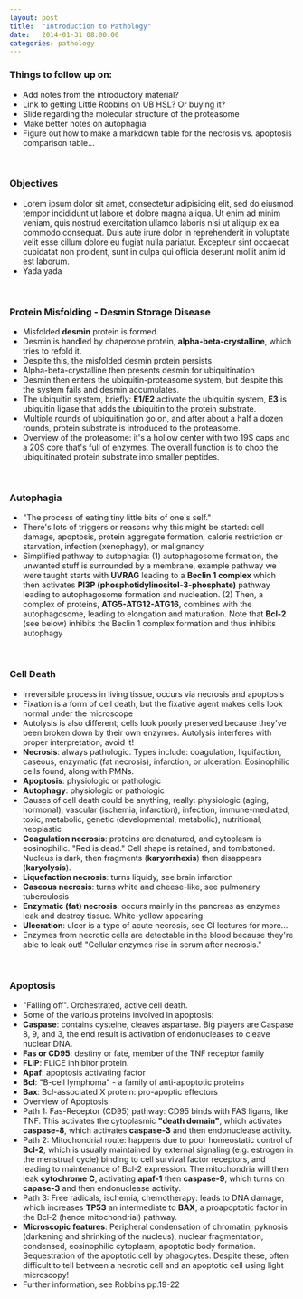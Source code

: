 ```yaml
---
layout: post
title:  "Introduction to Pathology"
date:   2014-01-31 08:00:00
categories: pathology
---
```


### Things to follow up on:
- Add notes from the introductory material?
- Link to getting Little Robbins on UB HSL? Or buying it?
- Slide regarding the molecular structure of the proteasome
- Make better notes on autophagia
- Figure out how to make a markdown table for the necrosis vs. apoptosis comparison table...

<span><br></span>

### Objectives
- Lorem ipsum dolor sit amet, consectetur adipisicing elit, sed do eiusmod tempor incididunt ut labore et dolore magna aliqua. Ut enim ad minim veniam, quis nostrud exercitation ullamco laboris nisi ut aliquip ex ea commodo consequat. Duis aute irure dolor in reprehenderit in voluptate velit esse cillum dolore eu fugiat nulla pariatur. Excepteur sint occaecat cupidatat non proident, sunt in culpa qui officia deserunt mollit anim id est laborum.
- Yada yada

<span><br></span>

###  Protein Misfolding - Desmin Storage Disease
- Misfolded **desmin** protein is formed.
- Desmin is handled by chaperone protein, **alpha-beta-crystalline**, which tries to refold it.
- Despite this, the misfolded desmin protein persists
- Alpha-beta-crystalline then presents desmin for ubiquitination
- Desmin then enters the ubiquitin-proteasome system, but despite this the system fails and desmin accumulates.
- The ubiquitin system, briefly: **E1/E2** activate the ubiquitin system, **E3** is ubiquitin ligase that adds the ubiquitin to the protein substrate.
- Multiple rounds of ubiquitination go on, and after about a half a dozen rounds, protein substrate is introduced to the proteasome.
- Overview of the proteasome: it's a hollow center with two 19S caps and a 20S core that's full of enzymes. The overall function is to chop the ubiquitinated protein substrate into smaller peptides.

<span><br></span>

###  Autophagia
- "The process of eating tiny little bits of one's self." 
- There's lots of triggers or reasons why this might be started: cell damage, apoptosis, protein aggregate formation, calorie restriction or starvation, infection (xenophagy), or malignancy
- Simplified pathway to autophagia: (1) autophagosome formation, the unwanted stuff is surrounded by a membrane, example pathway we were taught starts with **UVRAG** leading to a **Beclin 1 complex** which then activates **PI3P (phosphotidylinositol-3-phosphate)** pathway leading to autophagosome formation and nucleation. (2) Then, a complex of proteins, **ATG5-ATG12-ATG16**, combines with the autophagosome, leading to elongation and maturation. Note that **Bcl-2** (see below) inhibits the Beclin 1 complex formation and thus inhibits autophagy

<span><br></span>

###  Cell Death
- Irreversible process in living tissue, occurs via necrosis and apoptosis
- Fixation is a form of cell death, but the fixative agent makes cells look normal under the microscope
- Autolysis is also different; cells look poorly preserved because they've been broken down by their own enzymes. Autolysis interferes with proper interpretation, avoid it!
- **Necrosis**: always pathologic. Types include: coagulation, liquifaction, caseous, enzymatic (fat necrosis), infarction, or ulceration. Eosinophilic cells found, along with PMNs.
- **Apoptosis**: physiologic or pathologic
- **Autophagy**: physiologic or pathologic
- Causes of cell death could be anything, really: physiologic (aging, hormonal), vascular (ischemia, infarction), infection, immune-mediated, toxic, metabolic, genetic (developmental, metabolic), nutritional, neoplastic
- **Coagulation necrosis**: proteins are denatured, and cytoplasm is eosinophilic. "Red is dead." Cell shape is retained, and tombstoned. Nucleus is dark, then fragments (**karyorrhexis**) then disappears (**karyolysis**).
- **Liquefaction necrosis**: turns liquidy, see brain infarction
- **Caseous necrosis**: turns white and cheese-like, see pulmonary tuberculosis
- **Enzymatic (fat) necrosis**: occurs mainly in the pancreas as enzymes leak and destroy tissue. White-yellow appearing.
- **Ulceration**: ulcer is a type of acute necrosis, see GI lectures for more...
- Enzymes from necrotic cells are detectable in the blood because they're able to leak out! "Cellular enzymes rise in serum after necrosis."

<span><br></span>

###  Apoptosis
- "Falling off". Orchestrated, active cell death.
- Some of the various proteins involved in apoptosis:
- **Caspase**: contains cysteine, cleaves aspartase. Big players are Caspase 8, 9, and 3, the end result is activation of endonucleases to cleave nuclear DNA.
- **Fas or CD95**: destiny or fate, member of the TNF receptor family
- **FLIP**: FLICE inhibitor protein.
- **Apaf**: apoptosis activating factor
- **Bcl**: "B-cell lymphoma" - a family of anti-apoptotic proteins
- **Bax**: Bcl-associated X protein: pro-apoptic effectors
- Overview of Apoptosis:
- Path 1: Fas-Receptor (CD95) pathway: CD95 binds with FAS ligans, like TNF. This activates the cytoplasmic **"death domain"**, which activates **caspase-8**, which activates **caspase-3** and then endonuclease activity.
- Path 2: Mitochondrial route: happens due to poor homeostatic control of **Bcl-2**, which is usually maintained by external signaling (e.g. estrogen in the menstrual cycle) binding to cell survival factor receptors, and leading to maintenance of Bcl-2 expression. The mitochondria will then leak **cytochrome C**, activating **apaf-1** then **caspase-9**, which turns on **capase-3** and then endonuclease activity.
- Path 3: Free radicals, ischemia, chemotherapy: leads to DNA damage, which increases **TP53** an intermediate to **BAX**, a proapoptotic factor in the Bcl-2 (hence mitochondrial) pathway. 
- **Microscopic features**: Peripheral condensation of chromatin, pyknosis (darkening and shrinking of the nucleus), nuclear fragmentation, condensed, eosinophilic cytoplasm, apoptotic body formation. Sequestration of the apoptotic cell by phagocytes. Despite these, often difficult to tell between a necrotic cell and an apoptotic cell using light microscopy!
- Further information, see Robbins pp.19-22

